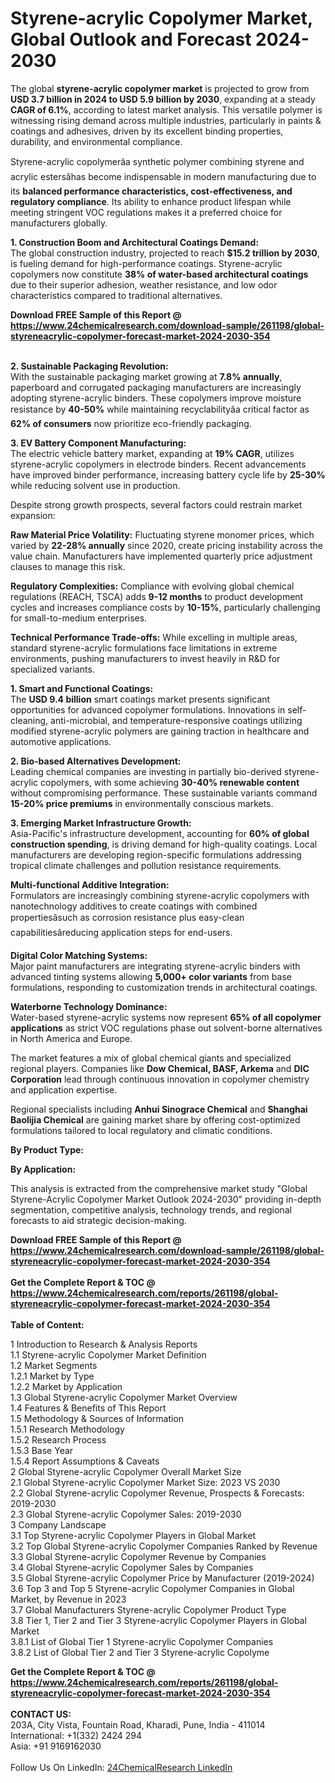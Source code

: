<h1>Styrene-acrylic Copolymer Market, Global Outlook and Forecast 2024-2030</h1><p>The global <strong>styrene-acrylic copolymer market</strong> is projected to grow from <strong>USD 3.7 billion in 2024 to USD 5.9 billion by 2030</strong>, expanding at a steady <strong>CAGR of 6.1%</strong>, according to latest market analysis. This versatile polymer is witnessing rising demand across multiple industries, particularly in paints &amp; coatings and adhesives, driven by its excellent binding properties, durability, and environmental compliance.</p><p>Styrene-acrylic copolymerâa synthetic polymer combining styrene and acrylic estersâhas become indispensable in modern manufacturing due to its <strong>balanced performance characteristics, cost-effectiveness, and regulatory compliance</strong>. Its ability to enhance product lifespan while meeting stringent VOC regulations makes it a preferred choice for manufacturers globally.</p><p><strong>1. Construction Boom and Architectural Coatings Demand:</strong><br>
The global construction industry, projected to reach <strong>$15.2 trillion by 2030</strong>, is fueling demand for high-performance coatings. Styrene-acrylic copolymers now constitute <strong>38% of water-based architectural coatings</strong> due to their superior adhesion, weather resistance, and low odor characteristics compared to traditional alternatives.</p><div><b>Download FREE Sample of this Report @ 
            <a href="https://www.24chemicalresearch.com/download-sample/261198/global-styreneacrylic-copolymer-forecast-market-2024-2030-354">
            https://www.24chemicalresearch.com/download-sample/261198/global-styreneacrylic-copolymer-forecast-market-2024-2030-354</a></b></div><br><p><strong>2. Sustainable Packaging Revolution:</strong><br>
With the sustainable packaging market growing at <strong>7.8% annually</strong>, paperboard and corrugated packaging manufacturers are increasingly adopting styrene-acrylic binders. These copolymers improve moisture resistance by <strong>40-50%</strong> while maintaining recyclabilityâa critical factor as <strong>62% of consumers</strong> now prioritize eco-friendly packaging.</p><p><strong>3. EV Battery Component Manufacturing:</strong><br>
The electric vehicle battery market, expanding at <strong>19% CAGR</strong>, utilizes styrene-acrylic copolymers in electrode binders. Recent advancements have improved binder performance, increasing battery cycle life by <strong>25-30%</strong> while reducing solvent use in production.</p><p>Despite strong growth prospects, several factors could restrain market expansion:</p><p><strong>Raw Material Price Volatility:</strong> Fluctuating styrene monomer prices, which varied by <strong>22-28% annually</strong> since 2020, create pricing instability across the value chain. Manufacturers have implemented quarterly price adjustment clauses to manage this risk.</p><p><strong>Regulatory Complexities:</strong> Compliance with evolving global chemical regulations (REACH, TSCA) adds <strong>9-12 months</strong> to product development cycles and increases compliance costs by <strong>10-15%</strong>, particularly challenging for small-to-medium enterprises.</p><p><strong>Technical Performance Trade-offs:</strong> While excelling in multiple areas, standard styrene-acrylic formulations face limitations in extreme environments, pushing manufacturers to invest heavily in R&amp;D for specialized variants.</p><p><strong>1. Smart and Functional Coatings:</strong><br>
The <strong>USD 9.4 billion</strong> smart coatings market presents significant opportunities for advanced copolymer formulations. Innovations in self-cleaning, anti-microbial, and temperature-responsive coatings utilizing modified styrene-acrylic polymers are gaining traction in healthcare and automotive applications.</p><p><strong>2. Bio-based Alternatives Development:</strong><br>
Leading chemical companies are investing in partially bio-derived styrene-acrylic copolymers, with some achieving <strong>30-40% renewable content</strong> without compromising performance. These sustainable variants command <strong>15-20% price premiums</strong> in environmentally conscious markets.</p><p><strong>3. Emerging Market Infrastructure Growth:</strong><br>
Asia-Pacific's infrastructure development, accounting for <strong>60% of global construction spending</strong>, is driving demand for high-quality coatings. Local manufacturers are developing region-specific formulations addressing tropical climate challenges and pollution resistance requirements.</p><p><strong>Multi-functional Additive Integration:</strong><br>
	Formulators are increasingly combining styrene-acrylic copolymers with nanotechnology additives to create coatings with combined propertiesâsuch as corrosion resistance plus easy-clean capabilitiesâreducing application steps for end-users.</p><p><strong>Digital Color Matching Systems:</strong><br>
	Major paint manufacturers are integrating styrene-acrylic binders with advanced tinting systems allowing <strong>5,000+ color variants</strong> from base formulations, responding to customization trends in architectural coatings.</p><p><strong>Waterborne Technology Dominance:</strong><br>
	Water-based styrene-acrylic systems now represent <strong>65% of all copolymer applications</strong> as strict VOC regulations phase out solvent-borne alternatives in North America and Europe.</p><p>The market features a mix of global chemical giants and specialized regional players. Companies like <strong>Dow Chemical, BASF, Arkema</strong> and <strong>DIC Corporation</strong> lead through continuous innovation in copolymer chemistry and application expertise.</p><p>Regional specialists including <strong>Anhui Sinograce Chemical</strong> and <strong>Shanghai Baolijia Chemical</strong> are gaining market share by offering cost-optimized formulations tailored to local regulatory and climatic conditions.</p><p><strong>By Product Type:</strong></p><p><strong>By Application:</strong></p><p>This analysis is extracted from the comprehensive market study "Global Styrene-Acrylic Copolymer Market Outlook 2024-2030" providing in-depth segmentation, competitive analysis, technology trends, and regional forecasts to aid strategic decision-making.</p><div><b>Download FREE Sample of this Report @ 
            <a href="https://www.24chemicalresearch.com/download-sample/261198/global-styreneacrylic-copolymer-forecast-market-2024-2030-354">
            https://www.24chemicalresearch.com/download-sample/261198/global-styreneacrylic-copolymer-forecast-market-2024-2030-354</a></b></div><br><div><b>Get the Complete Report & TOC @ 
            <a href="https://www.24chemicalresearch.com/reports/261198/global-styreneacrylic-copolymer-forecast-market-2024-2030-354">
            https://www.24chemicalresearch.com/reports/261198/global-styreneacrylic-copolymer-forecast-market-2024-2030-354</a></b></div><br>
            <b>Table of Content:</b><p>1 Introduction to Research & Analysis Reports<br />
    1.1 Styrene-acrylic Copolymer Market Definition<br />
    1.2 Market Segments<br />
        1.2.1 Market by Type<br />
        1.2.2 Market by Application<br />
    1.3 Global Styrene-acrylic Copolymer Market Overview<br />
    1.4 Features & Benefits of This Report<br />
    1.5 Methodology & Sources of Information<br />
        1.5.1 Research Methodology<br />
        1.5.2 Research Process<br />
        1.5.3 Base Year<br />
        1.5.4 Report Assumptions & Caveats<br />
2 Global Styrene-acrylic Copolymer Overall Market Size<br />
    2.1 Global Styrene-acrylic Copolymer Market Size: 2023 VS 2030<br />
    2.2 Global Styrene-acrylic Copolymer Revenue, Prospects & Forecasts: 2019-2030<br />
    2.3 Global Styrene-acrylic Copolymer Sales: 2019-2030<br />
3 Company Landscape<br />
    3.1 Top Styrene-acrylic Copolymer Players in Global Market<br />
    3.2 Top Global Styrene-acrylic Copolymer Companies Ranked by Revenue<br />
    3.3 Global Styrene-acrylic Copolymer Revenue by Companies<br />
    3.4 Global Styrene-acrylic Copolymer Sales by Companies<br />
    3.5 Global Styrene-acrylic Copolymer Price by Manufacturer (2019-2024)<br />
    3.6 Top 3 and Top 5 Styrene-acrylic Copolymer Companies in Global Market, by Revenue in 2023<br />
    3.7 Global Manufacturers Styrene-acrylic Copolymer Product Type<br />
    3.8 Tier 1, Tier 2 and Tier 3 Styrene-acrylic Copolymer Players in Global Market<br />
        3.8.1 List of Global Tier 1 Styrene-acrylic Copolymer Companies<br />
        3.8.2 List of Global Tier 2 and Tier 3 Styrene-acrylic Copolyme</p><div><b>Get the Complete Report & TOC @ 
            <a href="https://www.24chemicalresearch.com/reports/261198/global-styreneacrylic-copolymer-forecast-market-2024-2030-354">
            https://www.24chemicalresearch.com/reports/261198/global-styreneacrylic-copolymer-forecast-market-2024-2030-354</a></b></div><br><b>CONTACT US:</b><br>
            203A, City Vista, Fountain Road, Kharadi, Pune, India - 411014<br>
            International: +1(332) 2424 294<br>
            Asia: +91 9169162030 <br><br>
            Follow Us On LinkedIn: <a href="https://www.linkedin.com/company/24chemicalresearch/">24ChemicalResearch LinkedIn</a>
